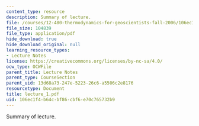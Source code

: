 ```yaml
---
content_type: resource
description: Summary of lecture.
file: /courses/12-480-thermodynamics-for-geoscientists-fall-2006/106ec1f4b64cbf86cbf6e70c765732b9_lecture_1.pdf
file_size: 104839
file_type: application/pdf
hide_download: true
hide_download_original: null
learning_resource_types:
- Lecture Notes
license: https://creativecommons.org/licenses/by-nc-sa/4.0/
ocw_type: OCWFile
parent_title: Lecture Notes
parent_type: CourseSection
parent_uid: 13d68a73-247e-5223-26c6-a5506c2e8176
resourcetype: Document
title: lecture_1.pdf
uid: 106ec1f4-b64c-bf86-cbf6-e70c765732b9
---
```

Summary of lecture.